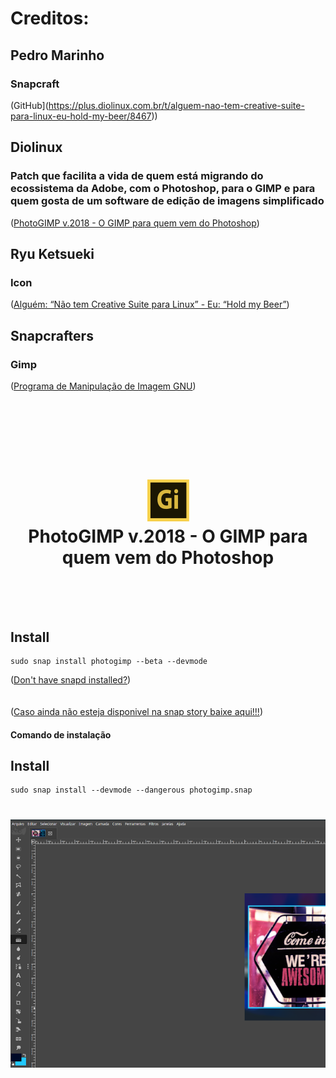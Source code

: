 

# Creditos:

## Pedro Marinho
### Snapcraft 
(GitHub](https://plus.diolinux.com.br/t/alguem-nao-tem-creative-suite-para-linux-eu-hold-my-beer/8467))

## Diolinux
### Patch que facilita a vida de quem está migrando do ecossistema da Adobe, com o Photoshop, para o GIMP e para quem gosta de um software de edição de imagens simplificado
([PhotoGIMP v.2018 - O GIMP para quem vem do Photoshop](https://github.com/pedroermarinho))

## Ryu Ketsueki
### Icon 
([Alguém: “Não tem Creative Suite para Linux” - Eu: “Hold my Beer”](https://plus.diolinux.com.br/t/alguem-nao-tem-creative-suite-para-linux-eu-hold-my-beer/8467))

## Snapcrafters
### Gimp
([Programa de Manipulação de Imagem GNU](https://github.com/snapcrafters/gimp))

<h1 align="center">
  <br/>
  <br/>
  <br/>
  <img src="photogimp.png" alt="GIMP">
  <br/>
  PhotoGIMP v.2018 - O GIMP para quem vem do Photoshop
  <br/>
  <br/>
  <br/>
</h1>


## Install

    sudo snap install photogimp --beta --devmode

([Don't have snapd installed?](https://snapcraft.io/docs/core/install))
<br/>
<br/>
<br/>
([Caso ainda não esteja disponivel na snap story baixe aqui!!!](https://github.com/pedroermarinho/photogimp/releases/download/2.10.12/photogimp.snap))
#### Comando de instalação
## Install

    sudo snap install --devmode --dangerous photogimp.snap

<h1 align="center">
  <img src="screenshot.png" alt="GIMP">
</h1>

